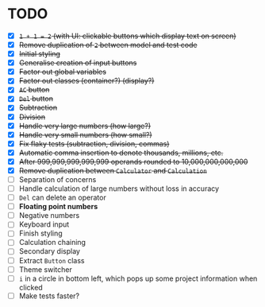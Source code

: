 # TODO
- [x] ~~`1 + 1 = 2` (with UI: clickable buttons which display text on screen)~~
- [x] ~~Remove duplication of `2` between model and test code~~
- [x] ~~Initial styling~~
- [x] ~~Generalise creation of input buttons~~
- [x] ~~Factor out global variables~~
- [x] ~~Factor out classes (container?) (display?)~~
- [x] ~~`AC` button~~
- [x] ~~`Del` button~~
- [x] ~~Subtraction~~
- [x] ~~Division~~
- [x] ~~Handle very large numbers (how large?)~~
- [x] ~~Handle very small numbers (how small?)~~
- [x] ~~Fix flaky tests (subtraction, division, commas)~~
- [x] ~~Automatic comma insertion to denote thousands, millions, etc.~~
- [x] ~~After 999,999,999,999,999 operands rounded to 10,000,000,000,000~~
- [x] ~~Remove duplication between `Calculator` and `Calculation`~~
- [ ] Separation of concerns
- [ ] Handle calculation of large numbers without loss in accuracy
- [ ] `Del` can delete an operator
- [ ] **Floating point numbers**
- [ ] Negative numbers
- [ ] Keyboard input
- [ ] Finish styling
- [ ] Calculation chaining
- [ ] Secondary display
- [ ] Extract `Button` class
- [ ] Theme switcher
- [ ] `i` in a circle in bottom left, which pops up some project information when clicked
- [ ] Make tests faster?

